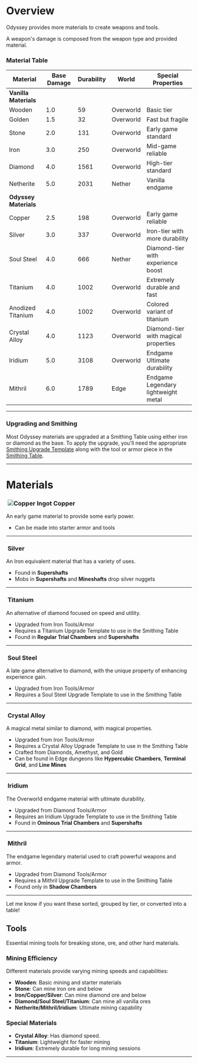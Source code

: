 <script>
  import CustomItem from '$lib/components/CustomItem.svelte';
</script>

# Overview

Odyssey provides more materials to create weapons and tools. 

A weapon's damage is composed from the weapon type and provided material.

### Material Table

| Material | Base Damage | Durability | World | Special Properties |
|----------|------------------|------------|------------|----------------------|
| **Vanilla Materials** |
| Wooden | 1.0 | 59 |  Overworld | Basic tier |
| Golden | 1.5 | 32 | Overworld | Fast but fragile |
| Stone | 2.0 | 131 | Overworld | Early game standard |
| Iron | 3.0 |250 | Overworld |  Mid-game reliable |
| Diamond | 4.0 | 1561 | Overworld | High-tier standard |
| Netherite | 5.0 | 2031 | Nether | Vanilla endgame |
| **Odyssey Materials** |
| Copper | 2.5 | 198 | Overworld | Early game reliable |
| Silver | 3.0 | 337 | Overworld | Iron-tier with more durability |
| Soul Steel | 4.0 | 666 | Nether | Diamond-tier with experience boost |
| Titanium | 4.0 | 1002 | Overworld | Extremely durable and fast |
| Anodized Titanium | 4.0 | 1002 | Overworld | Colored variant of titanium |
| Crystal Alloy | 4.0 | 1123 | Overworld | Diamond-tier with magical properties |
| Iridium | 5.0 | 3108 | Overworld | Endgame Ultimate durability |
| Mithril | 6.0 | 1789 | Edge | Endgame Legendary lightweight metal |

---

### Upgrading and Smithing

Most Odyssey materials are upgraded at a Smithing Table using either iron or diamond as the base. To apply the upgrade, you'll need the appropriate [Smithing Upgrade Template](https://minecraft.wiki/w/Smithing_Template) along with the tool or armor piece in the [Smithing Table](https://minecraft.wiki/w/Smithing_Table).

---

# Materials

### ![]() <img src="../images/copper_ingot.png" class="pixel-art large inline" alt="Copper Ingot"> Copper

An early game material to provide some early power.
* Can be made into starter armor and tools

---

### ![]() <CustomItem name="silver_ingot" size="large"/> Silver

An Iron equivalent material that has a variety of uses.

* Found in **Supershafts**
* Mobs in **Supershafts** and **Mineshafts** drop silver nuggets

---

### ![]() <CustomItem name="titanium_ingot" size="large"/> Titanium

An alternative of diamond focused on speed and utility.

* Upgraded from Iron Tools/Armor
* Requires a <CustomItem name="titanium_upgrade_template" size="medium" inline/> Titanium Upgrade Template to use in the Smithing Table
* Found in **Regular Trial Chambers** and **Supershafts**

---

### ![]() <CustomItem name="soul_steel_ingot" size="large"/> Soul Steel

A late game alternative to diamond, with the unique property of enhancing experience gain.

* Upgraded from Iron Tools/Armor
* Requires a <CustomItem name="soul_steel_upgrade_template" size="medium" inline/> Soul Steel Upgrade Template to use in the Smithing Table

---

### ![]() <CustomItem name="crystal_alloy_ingot" size="large"/> Crystal Alloy

A magical metal similar to diamond, with magical properties.

* Upgraded from Iron Tools/Armor
* Requires a <CustomItem name="crystal_alloy_upgrade_template" size="medium" inline/> Crystal Alloy Upgrade Template to use in the Smithing Table
* Crafted from Diamonds, Amethyst, and Gold
* Can be found in Edge dungeons like **Hypercubic Chambers**, **Terminal Grid**, and **Line Mines**

---

### ![]() <CustomItem name="iridium_ingot" size="large"/> Iridium

The Overworld endgame material with ultimate durability.

* Upgraded from Diamond Tools/Armor
* Requires an <CustomItem name="iridium_upgrade_template" size="medium" inline/> Iridium Upgrade Template to use in the Smithing Table
* Found in **Ominous Trial Chambers** and **Supershafts**

---

### ![]() <CustomItem name="mithril_ingot" size="large"/> Mithril

The endgame legendary material used to craft powerful weapons and armor.

* Upgraded from Diamond Tools/Armor
* Requires a <CustomItem name="mithril_upgrade_template" size="medium" inline/> Mithril Upgrade Template to use in the Smithing Table
* Found only in **Shadow Chambers**

---

Let me know if you want these sorted, grouped by tier, or converted into a table!

## Tools

Essential mining tools for breaking stone, ore, and other hard materials.

### Mining Efficiency

Different materials provide varying mining speeds and capabilities:

- **Wooden**: Basic mining and starter materials
- **Stone**: Can mine iron ore and below
- **Iron/Copper/Silver**: Can mine diamond ore and below
- **Diamond/Soul Steel/Titanium**: Can mine all vanilla ores
- **Netherite/Mithril/Iridium**: Ultimate mining capability

### Special Materials

- **Crystal Alloy**: Has diamond speed.
- **Titanium**: Lightweight for faster mining
- **Iridium**: Extremely durable for long mining sessions

---